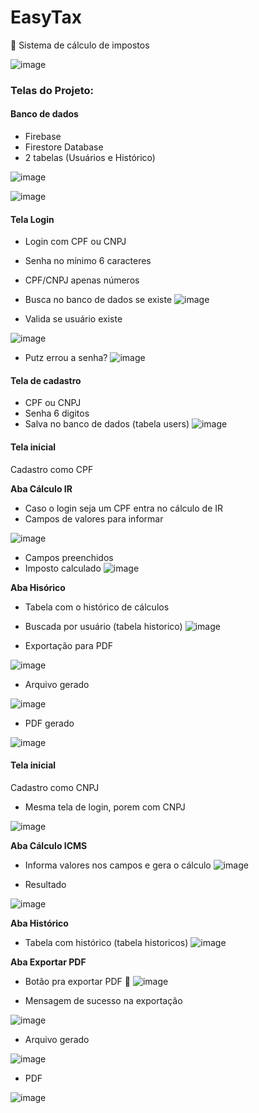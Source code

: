 # EasyTax
💸 Sistema de cálculo de impostos

![image](https://github.com/user-attachments/assets/afd45c83-906f-42ef-bc45-8a5da676db4c)

### Telas do Projeto:

#### Banco de dados

- Firebase
- Firestore Database
- 2 tabelas (Usuários e Histórico)

![image](https://github.com/user-attachments/assets/1c30189e-2f89-41cf-b203-f1642ea927f4)


![image](https://github.com/user-attachments/assets/da0f290d-b00b-49a2-9dbc-6902fae8b6d8)



#### Tela Login

- Login com CPF ou CNPJ
- Senha no mínimo 6 caracteres
- CPF/CNPJ apenas números
- Busca no banco de dados se existe
![image](https://github.com/user-attachments/assets/abc49287-f7fa-4623-819b-b89bae6eb2a1)


- Valida se usuário existe

![image](https://github.com/user-attachments/assets/f593ec84-746f-4788-b357-8581b5faa1c2)


- Putz errou a senha?
![image](https://github.com/user-attachments/assets/9dd51ccc-15e0-4a65-9c2e-04f89d1be851)


#### Tela de cadastro

- CPF ou CNPJ
- Senha 6 digitos
- Salva no banco de dados (tabela users)
![image](https://github.com/user-attachments/assets/161295a2-295a-4a5a-9a4e-2a5a9034f0b4)


#### Tela inicial
Cadastro como CPF

**Aba Cálculo IR**
- Caso o login seja um CPF entra no cálculo de IR
- Campos de valores para informar

![image](https://github.com/user-attachments/assets/5a8cac2d-7d5e-4e2c-b3c6-56f79d14f71a)


- Campos preenchidos
- Imposto calculado
![image](https://github.com/user-attachments/assets/c3ecc7b7-e189-4532-83d8-697c32281729)


**Aba Hisórico**
- Tabela com o histórico de cálculos
- Buscada por usuário (tabela historico)
![image](https://github.com/user-attachments/assets/59f712cf-d633-467f-ac6e-0cf8d98e071f)

 - Exportação para PDF

![image](https://github.com/user-attachments/assets/d980edd9-bcf8-4b77-85ce-61225fbd6fb4)


- Arquivo gerado

![image](https://github.com/user-attachments/assets/1052d45f-2d8d-443a-b7dc-d58e2d5c0265)


- PDF gerado
  
![image](https://github.com/user-attachments/assets/f14f86cc-7cf4-4dfe-9968-339c22c4dec2)


#### Tela inicial
Cadastro como CNPJ

- Mesma tela de login, porem com CNPJ

![image](https://github.com/user-attachments/assets/d0a92533-502a-4477-92ed-213bd477e3d6)


**Aba Cálculo ICMS**

- Informa valores nos campos e gera o cálculo
![image](https://github.com/user-attachments/assets/86ca7e4e-64e1-4e33-98ee-39141302d5fa)


- Resultado

![image](https://github.com/user-attachments/assets/3adee10f-51d7-48f7-8380-29f9dde8b95a)


**Aba Histórico**

- Tabela com histórico (tabela historicos)
![image](https://github.com/user-attachments/assets/f227e7cb-b420-4af8-b4b2-1f80235b2bbe)



**Aba Exportar PDF**

- Botão pra exportar PDF 🥶
![image](https://github.com/user-attachments/assets/f3f83eed-9753-454e-8a99-cd57af9cf65d)


- Mensagem de sucesso na exportação

![image](https://github.com/user-attachments/assets/0963c529-b5c0-4fc3-9ab1-5d1333a970e5)


- Arquivo gerado

![image](https://github.com/user-attachments/assets/a8e6e520-87d9-408e-bbac-383ccb9f97e6)


- PDF 

![image](https://github.com/user-attachments/assets/bfd12ae7-8cea-419b-92ea-7df8ea2bc191)
